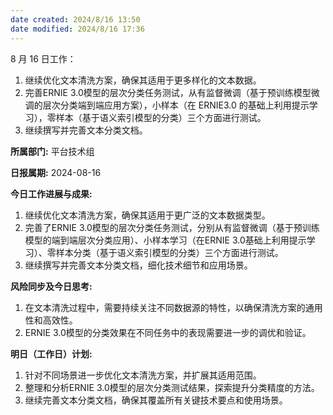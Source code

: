 ```yaml
---
date created: 2024/8/16 13:50
date modified: 2024/8/16 17:36
---
```


8 月 16 日工作：

1. 继续优化文本清洗方案，确保其适用于更多样化的文本数据。
2. 完善ERNIE 3.0模型的层次分类任务测试，从有监督微调（基于预训练模型微调的层次分类端到端应用方案），小样本（在 ERNIE3.0 的基础上利用提示学习），零样本（基于语义索引模型的分类）三个方面进行测试。
3. 继续撰写并完善文本分类文档。

**所属部门:** 平台技术组

**日报属期:** 2024-08-16

**今日工作进展与成果:**

1. 继续优化文本清洗方案，确保其适用于更广泛的文本数据类型。
2. 完善了ERNIE 3.0模型的层次分类任务测试，分别从有监督微调（基于预训练模型的端到端层次分类应用）、小样本学习（在ERNIE 3.0基础上利用提示学习）、零样本分类（基于语义索引模型的分类）三个方面进行测试。
3. 继续撰写并完善文本分类文档，细化技术细节和应用场景。

**风险同步及今日思考:**

1. 在文本清洗过程中，需要持续关注不同数据源的特性，以确保清洗方案的通用性和高效性。
2. ERNIE 3.0模型的分类效果在不同任务中的表现需要进一步的调优和验证。

**明日（工作日）计划:**

1. 针对不同场景进一步优化文本清洗方案，并扩展其适用范围。
2. 整理和分析ERNIE 3.0模型的层次分类测试结果，探索提升分类精度的方法。
3. 继续完善文本分类文档，确保其覆盖所有关键技术要点和使用场景。
